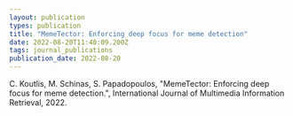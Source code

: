```yaml
---
layout: publication
types: publication
title: "MemeTector: Enforcing deep focus for meme detection"
date: 2022-08-20T11:40:09.200Z
tags: journal_publications
publication_date: 2022-08-20
---
```

C. Koutlis, M. Schinas, S. Papadopoulos, "MemeTector: Enforcing deep focus for meme detection.", International Journal of Multimedia Information Retrieval, 2022.